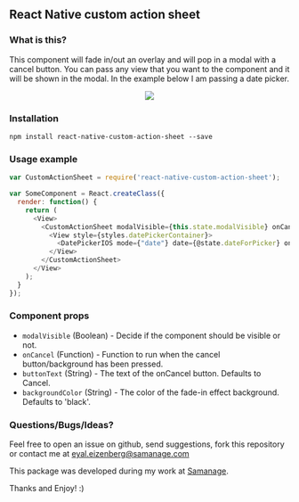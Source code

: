 ## React Native custom action sheet

### What is this?
This component will fade in/out an overlay and will pop in a modal with a cancel button. You can pass any view that you want to the component and it will be shown in the modal. In the example below I am passing a date picker.

<p align="center">
    <img src ="http://i.imgur.com/Iq6YZGj.gif" />
</p>

### Installation
```npm install react-native-custom-action-sheet --save```

### Usage example

```javascript
var CustomActionSheet = require('react-native-custom-action-sheet');

var SomeComponent = React.createClass({
  render: function() {
    return (
      <View>
        <CustomActionSheet modalVisible={this.state.modalVisible} onCancel={this.toggleModal}>
          <View style={styles.datePickerContainer}>
            <DatePickerIOS mode={"date"} date={@state.dateForPicker} onDateChange={@dateChanged} />
          </View>
        </CustomActionSheet>
      </View>
    );
  }
});
```

### Component props
- `modalVisible` (Boolean) - Decide if the component should be visible or not.
- `onCancel` (Function) - Function to run when the cancel button/background has been pressed.
- `buttonText` (String) - The text of the onCancel button. Defaults to Cancel.
- `backgroundColor` (String) - The color of the fade-in effect background. Defaults to 'black'.


### Questions/Bugs/Ideas?
Feel free to open an issue on github, send suggestions, fork this repository or contact me at eyal.eizenberg@samanage.com

This package was developed during my work at [Samanage](http://www.samanage.com/).

Thanks and Enjoy! :)
